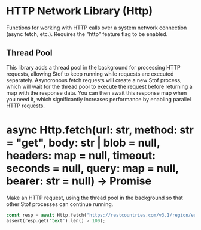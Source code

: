 # HTTP Network Library (Http)
Functions for working with HTTP calls over a system network connection (async fetch, etc.). Requires the "http" feature flag to be enabled.

## Thread Pool
This library adds a thread pool in the background for processing HTTP requests, allowing Stof to keep running while requests are executed separately. Asyncronous fetch requests will create a new Stof process, which will wait for the thread pool to execute the request before returning a map with the response data. You can then await this response map when you need it, which significantly increases performance by enabling parallel HTTP requests.

# async Http.fetch(url: str, method: str = "get", body: str | blob = null, headers: map = null, timeout: seconds = null, query: map = null, bearer: str = null) -> Promise<map>
Make an HTTP request, using the thread pool in the background so that other Stof processes can continue running.
```rust
const resp = await Http.fetch("https://restcountries.com/v3.1/region/europe");
assert(resp.get('text').len() > 100);
```

